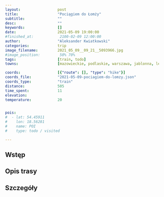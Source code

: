 ```yaml
---
layout:                 post
title:                  "Pociągiem do Łomży"
subtitle:               ""
desc:                   ""
keywords:               []
date:                   2021-05-09 19:00:00
#finished_at:            2100-02-09 12:00:00
author:                 "Aleksander Kwiatkowski"
categories:             trip
image_filename:         2021_05_09__09_21__5093966.jpg
#image_position:         50% 70%
tags:                   [train, todo]
towns:                  [mazowieckie, podlaskie, warszawa, jablonna, legionowo, nieporet, radzymin, klembow, tluszcz, zabrodzie, wyszkow, rzasnik, branszczyk, dlugosiodlo, goworowo, rzekun, ostroleka, troszyn, sniadowo, lomza, czerwin, wasewo, ostrow_mazowiecki]

coords:                 [{"route": [], "type": "hike"}]
coords_file:            "2021-05-09-pociagiem-do-lomzy.json"
coords_type:            "train"
distance:               505
time_spent:             11
elevation:              
temperature:            20


pois:
#  - lat: 54.45911
#    lon: 18.56281
#    name: POI
#    type: todo / visited

---
```



## Wstęp

## Opis trasy

## Szczegóły
